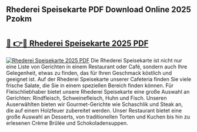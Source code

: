 ## Rhederei Speisekarte PDF Download Online 2025 Pzokm

# <h2><a href="http://gcd4k7.nevu.top/?p=Rhederei+Speisekarte">🔗 👉🔴 Rhederei Speisekarte 2025 PDF</a></h2>

[![Rhederei Speisekarte 2025 PDF](https://i.imgur.com/dBaPXMq.png)](http://gcd4k7.nevu.top/?p=Rhederei+Speisekarte)
Die Rhederei Speisekarte ist nicht nur eine Liste von Gerichten in einem Restaurant oder Café, sondern auch Ihre Gelegenheit, etwas zu finden, das für Ihren Geschmack köstlich und geeignet ist. Auf der Rhederei Speisekarte unserer Cafeteria finden Sie viele frische Salate, die Sie in einem speziellen Bereich finden können. Für Fleischliebhaber bietet unsere Rhederei Speisekarte eine große Auswahl an Gerichten: Rindfleisch, Schweinefleisch, Huhn und Fisch. Unseren Auserwählten bieten wir Gourmet-Gerichte wie Schaschlik und Steak an, die auf einem Holzfeuer zubereitet werden. Unser Restaurant bietet eine große Auswahl an Desserts, von traditionellen Torten und Kuchen bis hin zu erlesenen Crème Brûlée und Schokoladensuppen.
